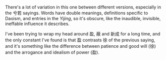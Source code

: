 There's a lot of variation
in this one
between different versions,
especially in the 兮若 sayings.
Words have double meanings,
definitions specific to Daoism,
and entries in the _Yijing_,
so it's obscure,
like the
inaudible,
invisible,
ineffable influence
it describes.

I've been trying to wrap my head around
盈, 蔽 and 新成 for a long time,
and the only constant I've found
is that 盈 contrasts 徐 of the previous saying,
and it's something like the difference between
patience and good will (徐) 
and the arrogance and idealism of power (盈).
